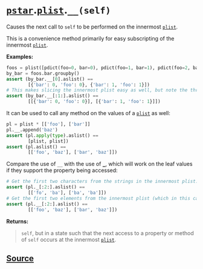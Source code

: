 # [`pstar`](./pstar.md).[`plist`](./pstar_plist.md).`__(self)`

Causes the next call to `self` to be performed on the innermost [`plist`](./pstar_plist.md).

This is a convenience method primarily for easy subscripting of the innermost [`plist`](./pstar_plist.md).

**Examples:**
```python
foos = plist([pdict(foo=0, bar=0), pdict(foo=1, bar=1), pdict(foo=2, bar=0)])
by_bar = foos.bar.groupby()
assert (by_bar.__[0].aslist() ==
        [{'bar': 0, 'foo': 0}, {'bar': 1, 'foo': 1}])
# This makes slicing the innermost plist easy as well, but note the three-argument slice:
assert (by_bar.__[:1:].aslist() ==
        [[{'bar': 0, 'foo': 0}], [{'bar': 1, 'foo': 1}]])
```

It can be used to call any method on the values of a [`plist`](./pstar_plist.md) as well:
```python
pl = plist * [['foo'], ['bar']]
pl.__.append('baz')
assert (pl.apply(type).aslist() ==
        [plist, plist])
assert (pl.aslist() ==
        [['foo', 'baz'], ['bar', 'baz']])
```

Compare the use of `__` with the use of [`_`](./pstar_plist__.md), which will work on the leaf values if they
support the property being accessed:
```python
# Get the first two characters from the strings in the innermost plist.
assert (pl._[:2:].aslist() ==
        [['fo', 'ba'], ['ba', 'ba']])
# Get the first two elements from the innermost plist (which in this case is the entire plist).
assert (pl.__[:2:].aslist() ==
        [['foo', 'baz'], ['bar', 'baz']])
```

**Returns:**

>    `self`, but in a state such that the next access to a property or method of
>    `self` occurs at the innermost [`plist`](./pstar_plist.md).



## [Source](../pstar/pstar.py#L3167-L3210)